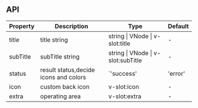 ## API

| Property | Description | Type | Default |
| --- | --- | --- | --- |
| title | title string | string \| VNode \| v-slot:title | - |
| subTitle | subTitle string | string \| VNode \| v-slot:subTitle | - |
| status | result status,decide icons and colors | `'success' | 'error' | 'info' | 'warning'| '404' | '403' | '500'` | 'info' |
| icon | custom back icon | v-slot:icon | - |
| extra | operating area | v-slot:extra | - |
